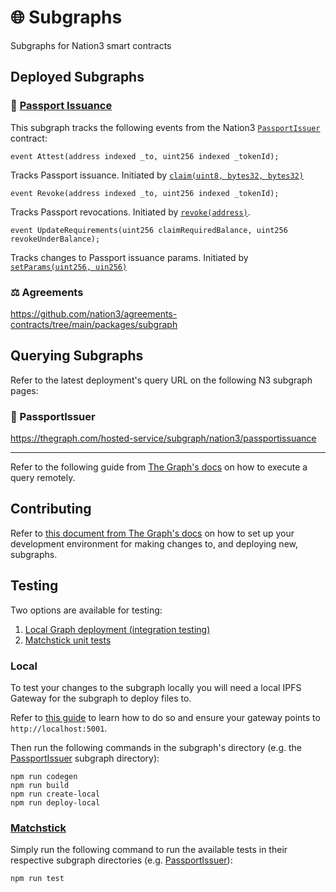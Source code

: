 # 🌐 Subgraphs

Subgraphs for Nation3 smart contracts

## Deployed Subgraphs

### 🛂 [Passport Issuance](./passportissuance/)

This subgraph tracks the following events from the Nation3 [`PassportIssuer`](https://github.com/nation3/foundations/blob/main/src/passport/PassportIssuer.sol) contract:

`event Attest(address indexed _to, uint256 indexed _tokenId);`

Tracks Passport issuance. Initiated by [`claim(uint8, bytes32, bytes32)`](https://github.com/nation3/foundations/blob/main/src/passport/PassportIssuer.sol#L131)

`event Revoke(address indexed _to, uint256 indexed _tokenId);`

Tracks Passport revocations. Initiated by [`revoke(address)`](https://github.com/nation3/foundations/blob/main/src/passport/PassportIssuer.sol#L150).

`event UpdateRequirements(uint256 claimRequiredBalance, uint256 revokeUnderBalance);`

Tracks changes to Passport issuance params. Initiated by [`setParams(uint256, uin256)`](https://github.com/nation3/foundations/blob/main/src/passport/PassportIssuer.sol#L162)

### ⚖️ Agreements

https://github.com/nation3/agreements-contracts/tree/main/packages/subgraph

## Querying Subgraphs

Refer to the latest deployment's query URL on the following N3 subgraph pages:

### 🛂 PassportIssuer

https://thegraph.com/hosted-service/subgraph/nation3/passportissuance

---

Refer to the following guide from [The Graph's docs](https://thegraph.com/docs/en/querying/querying-the-graph/) on how to execute a query remotely.

## Contributing

Refer to [this document from The Graph's docs](https://thegraph.com/docs/en/developing/creating-a-subgraph/) on how to set up your development environment for making changes to, and deploying new, subgraphs.

## Testing

Two options are available for testing:

1. [Local Graph deployment (integration testing)](/#Local)
2. [Matchstick unit tests](/#Matchstick)

### Local

To test your changes to the subgraph locally you will need a local IPFS Gateway for the subgraph to deploy files to.

Refer to [this guide](https://docs.ipfs.tech/how-to/command-line-quick-start/) to learn how to do so and ensure your gateway points to `http://localhost:5001`.

Then run the following commands in the subgraph's directory (e.g. the [PassportIssuer](./passportissuance/) subgraph directory):

```console
npm run codegen
npm run build
npm run create-local
npm run deploy-local
```

### [Matchstick](https://github.com/LimeChain/matchstick/blob/main/README.md)

Simply run the following command to run the available tests in their respective subgraph directories (e.g. [PassportIssuer](./passportissuance/)):

```console
npm run test
```
